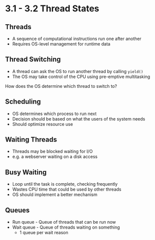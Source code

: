 3.1 - 3.2 Thread States
=======================

Threads
-------

- A sequence of computational instructions run one after another
- Requires OS-level management for runtime data

Thread Switching
----------------

- A thread can ask the OS to run another thread by calling `yield()`
- The OS may take control of the CPU using pre-emptive multitasking

How does the OS determine which thread to switch to?

Scheduling
----------

- OS determines which process to run next
- Decision should be based on what the users of the system needs
- Should optimize resource use

Waiting Threads
---------------

- Threads may be blocked waiting for I/O
- e.g. a webserver waiting on a disk access

Busy Waiting
------------

- Loop until the task is complete, checking frequently
- Wastes CPU time that could be used by other threads
- OS should implement a better mechanism

Queues
------

- Run queue - Queue of threads that can be run now
- Wait queue - Queue of threads waiting on something
    - 1 queue per wait reason
